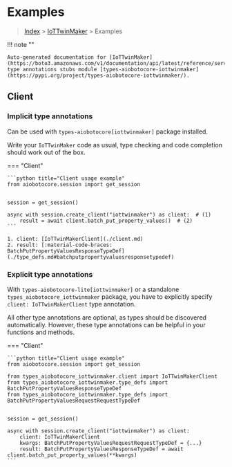 # Examples

> [Index](../README.md) > [IoTTwinMaker](./README.md) > Examples

!!! note ""

    Auto-generated documentation for [IoTTwinMaker](https://boto3.amazonaws.com/v1/documentation/api/latest/reference/services/iottwinmaker.html#IoTTwinMaker)
    type annotations stubs module [types-aiobotocore-iottwinmaker](https://pypi.org/project/types-aiobotocore-iottwinmaker/).

## Client

### Implicit type annotations

Can be used with `types-aiobotocore[iottwinmaker]` package installed.

Write your `IoTTwinMaker` code as usual,
type checking and code completion should work out of the box.



=== "Client"

    ```python title="Client usage example"
    from aiobotocore.session import get_session


    session = get_session()

    async with session.create_client("iottwinmaker") as client:  # (1)
        result = await client.batch_put_property_values()  # (2)
    ```

    1. client: [IoTTwinMakerClient](./client.md)
    2. result: [:material-code-braces: BatchPutPropertyValuesResponseTypeDef](./type_defs.md#batchputpropertyvaluesresponsetypedef) 






### Explicit type annotations

With `types-aiobotocore-lite[iottwinmaker]`
or a standalone `types_aiobotocore_iottwinmaker` package, you have to explicitly specify
`client: IoTTwinMakerClient` type annotation.

All other type annotations are optional, as types should be discovered automatically.
However, these type annotations can be helpful in your functions and methods.


=== "Client"

    ```python title="Client usage example"
    from aiobotocore.session import get_session

    from types_aiobotocore_iottwinmaker.client import IoTTwinMakerClient
    from types_aiobotocore_iottwinmaker.type_defs import BatchPutPropertyValuesResponseTypeDef
    from types_aiobotocore_iottwinmaker.type_defs import BatchPutPropertyValuesRequestRequestTypeDef


    session = get_session()

    async with session.create_client("iottwinmaker") as client:
        client: IoTTwinMakerClient
        kwargs: BatchPutPropertyValuesRequestRequestTypeDef = {...}
        result: BatchPutPropertyValuesResponseTypeDef = await client.batch_put_property_values(**kwargs)
    ```




